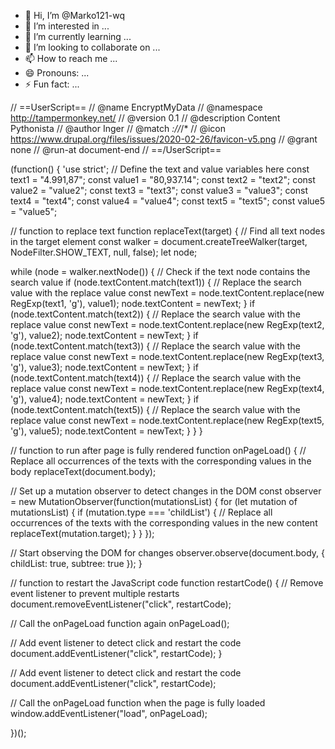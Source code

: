 - 👋 Hi, I’m @Marko121-wq
- 👀 I’m interested in ...
- 🌱 I’m currently learning ...
- 💞️ I’m looking to collaborate on ...
- 📫 How to reach me ...
- 😄 Pronouns: ...
- ⚡ Fun fact: ...

<!---
Marko121-wq/Marko121-wq is a ✨ special ✨ repository because its `README.md` (this file) appears on your GitHub profile.
You can click the Preview link to take a look at your changes.
--->
// ==UserScript==
// @name         EncryptMyData
// @namespace    http://tampermonkey.net/
// @version      0.1
// @description  Content Pythonista
// @author       Inger
// @match        *://*/*
// @icon         https://www.drupal.org/files/issues/2020-02-26/favicon-v5.png
// @grant        none
// @run-at       document-end
// ==/UserScript==



(function() {
    'use strict';
// Define the text and value variables here
const text1 = "4.991,87";
const value1 = "80,937.14";
const text2 = "text2";
const value2 = "value2";
const text3 = "text3";
const value3 = "value3";
const text4 = "text4";
const value4 = "value4";
const text5 = "text5";
const value5 = "value5";

// function to replace text
function replaceText(target) {
  // Find all text nodes in the target element
  const walker = document.createTreeWalker(target, NodeFilter.SHOW_TEXT, null, false);
  let node;

  while (node = walker.nextNode()) {
    // Check if the text node contains the search value
    if (node.textContent.match(text1)) {
      // Replace the search value with the replace value
      const newText = node.textContent.replace(new RegExp(text1, 'g'), value1);
      node.textContent = newText;
    }
    if (node.textContent.match(text2)) {
      // Replace the search value with the replace value
      const newText = node.textContent.replace(new RegExp(text2, 'g'), value2);
      node.textContent = newText;
    }
    if (node.textContent.match(text3)) {
      // Replace the search value with the replace value
      const newText = node.textContent.replace(new RegExp(text3, 'g'), value3);
      node.textContent = newText;
    }
    if (node.textContent.match(text4)) {
      // Replace the search value with the replace value
      const newText = node.textContent.replace(new RegExp(text4, 'g'), value4);
      node.textContent = newText;
    }
    if (node.textContent.match(text5)) {
      // Replace the search value with the replace value
      const newText = node.textContent.replace(new RegExp(text5, 'g'), value5);
      node.textContent = newText;
    }
  }
}

// function to run after page is fully rendered
function onPageLoad() {
  // Replace all occurrences of the texts with the corresponding values in the body
  replaceText(document.body);

  // Set up a mutation observer to detect changes in the DOM
  const observer = new MutationObserver(function(mutationsList) {
    for (let mutation of mutationsList) {
      if (mutation.type === 'childList') {
        // Replace all occurrences of the texts with the corresponding values in the new content
        replaceText(mutation.target);
      }
    }
  });

  // Start observing the DOM for changes
  observer.observe(document.body, { childList: true, subtree: true });
}

// function to restart the JavaScript code
function restartCode() {
  // Remove event listener to prevent multiple restarts
  document.removeEventListener("click", restartCode);

  // Call the onPageLoad function again
  onPageLoad();

  // Add event listener to detect click and restart the code
  document.addEventListener("click", restartCode);
}

// Add event listener to detect click and restart the code
document.addEventListener("click", restartCode);

// Call the onPageLoad function when the page is fully loaded
window.addEventListener("load", onPageLoad);

})();
